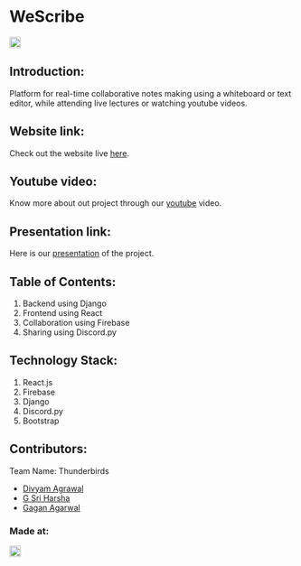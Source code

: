 # WeScribe
<p align="center">
</p>

<a href="https://hack36.com"> <img src="http://bit.ly/BuiltAtHack36" height=20px> </a>


## Introduction:
  Platform for real-time collaborative notes making using a whiteboard or text editor, while attending live lectures or watching youtube videos.
  
## Website link:
  Check out the website live [here](https://the-thunderbirds.github.io/WeScribe_Frontend/).
  
## Youtube video:
  Know more about out project through our [youtube](https://www.youtube.com/watch?v=zJcAzTtDRgs) video.
  
## Presentation link:
  Here is our [presentation](https://iiitborg-my.sharepoint.com/:p:/g/personal/divyam_agrawal_iiitb_org/Eck72DJQ6NFHrs9Z308TweQBiQZ23e08cm3-1SjuMpv0Yg?e=mJFYDU) of the project.

## Table of Contents:
  1) Backend using Django
  2) Frontend using React
  3) Collaboration using Firebase
  4) Sharing using Discord.py

## Technology Stack:
  1) React.js
  2) Firebase
  3) Django
  4) Discord.py
  5) Bootstrap
  

## Contributors:

Team Name: Thunderbirds

* [Divyam Agrawal](https://github.com/divyamagwl)
* [G Sri Harsha](https://github.com/GSri30)
* [Gagan Agarwal](https://github.com/GaganAgarwal77)


### Made at:
<a href="https://hack36.com"> <img src="http://bit.ly/BuiltAtHack36" height=20px> </a>
